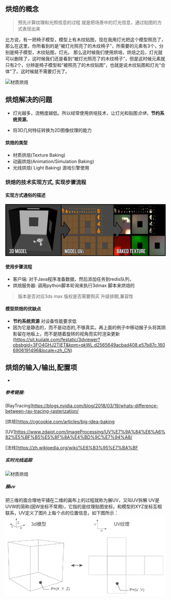 ## 烘焙的概念

> 预先计算纹理和光照信息的过程 就是把场景中的灯光信息，通过贴图的方式表现出来

比方说，有一把椅子模型，模型上有木纹贴图，现在我用灯光把这个模型照亮了，那么在这里，你所看到的是“被灯光照亮了的木纹椅子”，所需要的元素有3个，分别是椅子模型，木纹贴图，灯光。
那么这时候我们使用烘培，烘焙之后，灯光就可以删除了，这时候我们还是看到“被灯光照亮了的木纹椅子”，但是这时候元素就只有2个，分辨是椅子模型和“被照亮了的木纹贴图”，也就是说木纹贴图和灯光“合体"了。这时候就不需要灯光了。

![材质烘焙](./bak/texture_bak.gif '材质烘焙')


## 烘焙解决的问题

- 灯光越多，流畅度越低。所以经常使用烘培技术，让灯光和贴图*合体*，**节约系统资源**。

- 将3D几何特征转换为2D图像纹理的能力

#### 烘焙的类型

- 材质烘焙(Texture Baking)
- 动画烘焙(Animation/Simulation Baking)
- 光线烘焙( Light Baking) 游戏引擎使用

### 烘焙的技术实现方式, 实现步骤流程

#### 实现方式通俗的描述
![材质烘焙](./bak/baking_procedure.jpg '烘焙过程')

 
#### 使用步骤流程

- 客户端: 对于Java程序准备数据，然后添加任务到redis队列，
- 烘焙服务器: 调用python脚本轮询来执行3dmax 脚本来烘焙的

 > 版本是否对应3ds max
 > 版权是否需要购买
 > 升级排期,兼容性

#### 模型烘焙的优缺点
- **节约系统资源** 对设备性能要求低
- 因为它是静态的，而不是动态的,不够真实。再上面的例子中移动猴子头将其阴影留在地板上，而不是随着旋转的视角而实时渲染更新(https://sit.kujiale.com/festatic/3dviewer?obsbgid=3FO4GHJ2TIET&kpm=qkWL.d2565649acbad408.e57b87c.1606906191496&locale=zh_CN)


## 烘焙的输入/输出,配置项
- 


##### 参考链接:

[RayTracing]https://blogs.nvidia.com/blog/2018/03/19/whats-difference-between-ray-tracing-rasterization/

[烘焙]https://cgcookie.com/articles/big-idea-baking

[UV]https://www.zdaiot.com/ImageProcessing/UV%E7%9A%84%E6%A6%82%E5%BF%B5%E5%8F%8A%E4%BD%9C%E7%94%A8/

[法线]https://zh.wikipedia.org/wiki/%E6%B3%95%E7%BA%BF


##### 实时光线追踪

![材质烘焙](./bak/raytrace.gif '实时光线追踪')

##### 展uv
把三维的面合理地平铺在二维的画布上的过程就称为展UV，又叫UV拆解
UV是UVW的简称(因W坐标不常用)，它指的是纹理贴图坐标，和模型的XYZ坐标互相联系，UV定义了图片上每个点的位置信息，如下图所示：
![展uv](./bak/uv.jpg '展uv')
